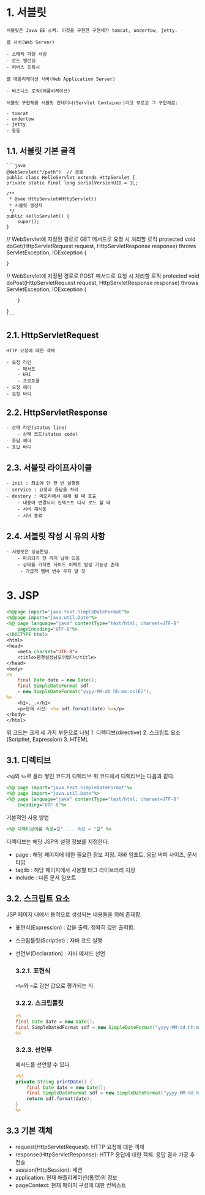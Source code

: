 # 1. 서블릿

    서블릿은 Java EE 스펙. 이것을 구현한 구현체가 tomcat, undertow, jetty.  

    웹 서버(Web Server)

    - 스태틱 파일 서빙
    - 로드 밸런싱
    - 리버스 프록시

    웹 애플리케이션 서버(Web Application Server)

    - 비즈니스 로직(애플리케이션)

    서블릿 구현체를 서블릿 컨테이너(Servlet Container)라고 부르고 그 구현체로:  

    - tomcat
    - undertow
    - jetty
    - 등등

 ## 1.1. 서블릿 기본 골격


    ```java
    @WebServlet("/path")  // 경로
    public class HelloServlet extends HttpServlet {
	private static final long serialVersionUID = 1L;
       
    /**
     * @see HttpServlet#HttpServlet()
     * 서블릿 생성자
     */
    public HelloServlet() {
        super();
    }

  // WebServlet에 지정된 경로로 GET 메서드로 요청 시 처리할 로직
	protected void doGet(HttpServletRequest request, HttpServletResponse response) throws ServletException, IOException {
		
	}

  // WebServlet에 지정된 경로로 POST 메서드로 요청 시 처리할 로직
	protected void doPost(HttpServletRequest request, HttpServletResponse response) throws ServletException, IOException {

	    }

    }
    ```

 ## 2.1. HttpServletRequest

    HTTP 요청에 대한 객체

    - 요청 라인
        - 메서드
        - URI
        - 프로토콜
    - 요청 헤더
    - 요청 바디

 ## 2.2. HttpServletResponse

    - 상태 라인(status line)
        - 상태 코드(status code)
    - 응답 헤더
    - 응답 바디

 ## 2.3. 서블릿 라이프사이클

    - init : 최초에 단 한 번 실행됨
    - service : 요청과 응답을 처리
    - destory : 메모리에서 해제 될 때 호출
        - 내용이 변경되어 컨텍스트 다시 로드 할 때
        - 서버 재시동
        - 서버 종료

 ## 2.4. 서블릿 작성 시 유의 사항

    - 서블릿은 싱글톤임.
        - 파괴되기 전 까지 남아 있음
        - 상태를 가지면 사이드 이펙트 발생 가능성 존재
         - 가급적 멤버 변수 두지 말 것

# 3. JSP

```jsp
<%@page import="java.text.SimpleDateFormat"%>
<%@page import="java.util.Date"%>
<%@ page language="java" contentType="text/html; charset=UTF-8"
    pageEncoding="UTF-8"%>
<!DOCTYPE html>
<html>
<head>
	<meta charset="UTF-8">
	<title>환경설정넘모어렵다</title>
</head>
<body>
<%
	final Date date = new Date();
	final SimpleDateFormat sdf 
	= new SimpleDateFormat("yyyy-MM-dd hh:mm:ss(E)");
%>
	<h1>._.</h1>
	<p>현재 시간: <%= sdf.format(date) %></p>
</body>
</html>
```

 위 코드는  크게 세 가지 부분으로 나뉨
    1. 디렉티브(directive)
    2. 스크립트 요소(Scriptlet, Expression)
    3. HTEML

  ## 3.1. 디렉티브
  `<%@`와 `%>`로 둘러 쌓인 코드가 디렉티브
  위 코드에서 디렉티브는 다음과 같다.

  ```jsp
  <%@ page import="java.text.SimpleDateFormat"%>
  <%@ page import="java.util.Date"%>
  <%@ page language="java" contentType="text/html; charset=UTF-8"
      Encoding="UTF-8"%>
 ```

 기본적인 사용 방법

 ```jsp
 <%@ 디렉티브이름 속성=값" ... 속성 = "값" %>
```

디렉티브는 해당 JSP의  설정 정보를 지정한다.

 - page : 해당 페이지에 대한  필요한 정보 지정. 자바 임포트, 응답 버퍼 사이즈, 문서 타입
 - taglib  : 해당 페이지에서 사용할 태그 라이브러리 지정
 - include : 다른 문서 임포트

 ## 3.2. 스크립트 요소

 JSP 페이지 내에서 동적으로 생성되는 내용들을 위해 존재함.

 - 표현식(Expression) : 값을 출력. 정확히 값만 출력함.
 - 스크립틀릿(Scriptlet) : 자바 코드 실행
 - 선언부(Declaration) : 자바 메서드 선언 
  
   ### 3.2.1.  표현식

   `<%=`와 `>`로 감싼 값으로 평가되는 식.

   ### 3.2.2. 스크립틀릿

   ```jsp
   <%
   final Date date = new Date();
   final SimpleDatedFormat sdf = new SimpleDateFormat("yyyy-MM-dd hh:mm:ss(E)");
   %>
   ```

   ### 3.2.3. 선언부

    메서드를 선언할 수 있다.

    ```jsp
    <%!
    private String printDate() {
        final Date date = new Date();
        final SimpleDateFormat sdf = new SimpleDateFormat("yyyy-MM-dd hh:mm:ss(E)");
        return sdf.format(date); 
    }
    %>
    ```

 ## 3.3 기본 객체

  - request(HttpServletRequest): HTTP 요청에 대한 객체
  - response(HttpServletResponse): HTTP 응답에 대한 객체. 응답 결과 가공 후 전송
  - session(HttpSession): 세션
  - application: 현재 애플리케이션(톰캣)의 정보
  - pageContext: 현재 페이지 구성에 대한 컨텍스트